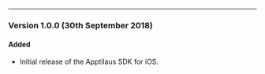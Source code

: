 ---

### Version 1.0.0 (30th September 2018)
#### Added
- Initial release of the Apptilaus SDK for iOS.